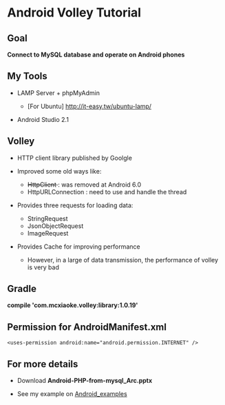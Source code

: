 # Android Volley Tutorial

## Goal

<b> Connect to MySQL database and operate on Android phones </b>

## My Tools

 * LAMP Server + phpMyAdmin
 	- [For Ubuntu] http://it-easy.tw/ubuntu-lamp/

 * Android Studio 2.1

## Volley

 * HTTP client library published by Goolgle

 * Improved some old ways like:
 	- <s> HttpClient </s> : was removed at Android 6.0
 	- HttpURLConnection : need to use and handle the thread

 * Provides three requests for loading data:
 	- StringRequest
 	- JsonObjectRequest
 	- ImageRequest

 * Provides Cache for improving performance
	- However, in a large of data transmission, the performance of volley is very bad

## Gradle

<b> compile 'com.mcxiaoke.volley:library:1.0.19' </b>

## Permission for AndroidManifest.xml

`<uses-permission android:name="android.permission.INTERNET" />`

## For more details
 * Download <b> Android-PHP-from-mysql_Arc.pptx </b>

 * See my example on [Android_examples](/Android/)
